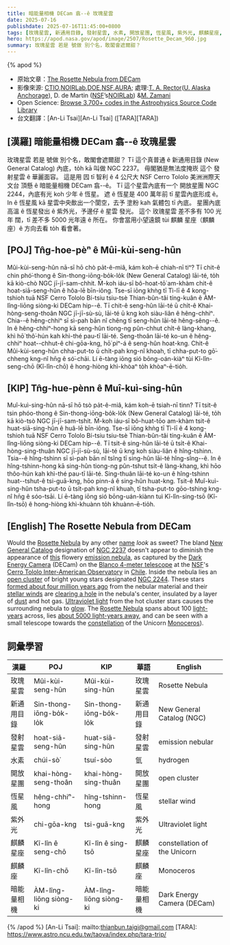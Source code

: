```yaml
---
title: 暗能量相機 DECam 翕--ê 玫瑰星雲
date: 2025-07-16
publishdate: 2025-07-16T11:45:00+0800
tags: [玫瑰星雲, 新通用目錄, 發射星雲, 水素, 開放星團, 恆星風, 紫外光, 麒麟星座, 麒麟座, 暗能量相機 DECam]
hero: https://apod.nasa.gov/apod/image/2507/Rosette_Decam_960.jpg
summary: 玫瑰星雲 若是 號做 別个名，敢閣會遮爾甜？
---
```


{% apod %}

- 原始文章：[The Rosette Nebula from DECam](https://apod.nasa.gov/apod/ap250716.html)
- 影像來源: [CTIO][CTIO],[NOIRLab][NOIRLab],[DOE][DOE],[NSF][NSF],[AURA][AURA]; 處理:[T. A. Rector][T_A_Rector]([U. Alaska Anchorage][U_Alaska_Anchorage]), D. de Martin ([NSF][NSF]’s[NOIRLab][NOIRLab]) &[M. Zamani][M_Zamani]
- Open Science: [Browse 3,700+ codes in the Astrophysics Source Code Library](https://ascl.net/code/all)
- 台文翻譯：[An-Li Tsai][An-Li Tsai] ([TARA][TARA])


## [漢羅] 暗能量相機 DECam 翕--ê 玫瑰星雲
玫瑰星雲 若是 號做 別个名，敢閣會遮爾甜？
Tī 這个真普通 ê 新通用目錄 (New General Catalog) 內底，to̍h kā 叫做 NGC 2237。
毋閣猶是無法度掩崁 這个 發射星雲 ê 華麗面容。
這是用 囥 tī 智利 ê 4 公尺大 NSF Cerro Tololo 美洲洲際天文台 頂懸 ê 暗能量相機 DECam 翕--ê。
Tī 這个星雲內底有一个 開放星團 NGC 2244，內底有光 koh 少年 ê 恆星。
遮 ê 恆星是 400 萬年前 tī 星雲內底形成 ê。
In ê 恆星風 kā 星雲中央歕出一个閬空，去予 塗粉 kah 氣體包 tī 內底。
星團內底高溫 ê 恆星發出 ê 紫外光，予邊仔 ê 星雲 發光。
這个 玫瑰星雲 差不多有 100 光年 闊，tī 差不多 5000 光年遠 ê 所在。
你會當用小望遠鏡 tùi 麒麟 星座（麒麟座）ê 方向去看 to̍h 看會著。

## [POJ] Tn̂g-hoe-pèⁿ ê Mûi-kùi-seng-hûn

Mûi-kùi-seng-hûn nā-sī hō chò pa̍t-ê-miâ, kám koh-ē chiah-nī tiⁿ?
Tī chit-ê chin phó͘-thong ê Sin-thong-iōng-bo̍k-lo̍k (New General Catalog) lāi-té, to̍h kā kiò-chò NGC jī-jī-sam-chhit.
M̄-koh iáu-sī bô-hoat-tō͘ am-khàm chit-ê hoat-siā-seng-hûn ê hôa-lē bīn-iông.
Tse-sī iōng khǹg tī Tì-lī ê 4 kong-tshioh tuā NSF Cerro Tololo Bí-tsiu tsiu-tsè Thian-bûn-tâi tíng-kuân ê ÀM-lîng-liōng siòng-ki DECam hip--ê.
Tī chit-ê seng-hûn lāi-té ū chi̍t-ê Khai-hòng-seng-thoân NGC jī-jī-sù-sù, lāi-té ū kng koh siàu-liân ê hêng-chhiⁿ.
Chia--ê hêng-chhiⁿ sī sì-pah bān nî chêng tī seng-hûn lāi-té hêng-sêng--ê.
In ê hêng-chhiⁿ-hong kā seng-hûn tiong-ng pûn-chhut chi̍t-ê làng-khang, khì hō͘ thô͘-hún kah khì-thé pau-tī lāi-té.
Seng-thoân lāi-té ko-un ê hêng-chhiⁿ hoat--chhut-ê chi-gōa-kng, hō͘ piⁿ-á ê seng-hûn hoat-kng.
Chit-ê Mûi-kùi-seng-hûn chha-put-to ū chi̍t-pah kng-nî khoah, tī chha-put-to gō͘-chheng kng-nî hn̄g ê só͘-chāi.
Lí ē-tàng iōng sió bōng-oán-kiàⁿ tùi Kî-lîn-seng-chō (Kî-lîn-chō) ê hong-hiòng khì-khòaⁿ to̍h khòaⁿ-ē-tio̍h.

## [KIP] Tn̂g-hue-pènn ê Muî-kuì-sing-hûn

Muî-kuì-sing-hûn nā-sī hō tsò pa̍t-ê-miâ, kám koh-ē tsiah-nī tinn?
Tī tsit-ê tsin phóo-thong ê Sin-thong-iōng-bo̍k-lo̍k (New General Catalog) lāi-té, to̍h kā kiò-tsò NGC jī-jī-sam-tshit.
M̄-koh iáu-sī bô-huat-tōo am-khàm tsit-ê huat-siā-sing-hûn ê huâ-lē bīn-iông.
Tse-sī iōng khǹg tī Tì-lī ê 4 kong-tshioh tuā NSF Cerro Tololo Bí-tsiu tsiu-tsè Thian-bûn-tâi tíng-kuân ê ÀM-lîng-liōng siòng-ki DECam hip--ê.
Tī tsit-ê sing-hûn lāi-té ū tsi̍t-ê Khai-hòng-sing-thuân NGC jī-jī-sù-sù, lāi-té ū kng koh siàu-liân ê hîng-tshinn.
Tsia--ê hîng-tshinn sī sì-pah bān nî tsîng tī sing-hûn lāi-té hîng-sîng--ê.
In ê hîng-tshinn-hong kā sing-hûn tiong-ng pûn-tshut tsi̍t-ê làng-khang, khì hōo thôo-hún kah khì-thé pau-tī lāi-té.
Sing-thuân lāi-té ko-un ê hîng-tshinn huat--tshut-ê tsi-guā-kng, hōo pinn-á ê sing-hûn huat-kng.
Tsit-ê Muî-kuì-sing-hûn tsha-put-to ū tsi̍t-pah kng-nî khuah, tī tsha-put-to gōo-tshing kng-nî hn̄g ê sóo-tsāi.
Lí ē-tàng iōng sió bōng-uán-kiànn tuì Kî-lîn-sing-tsō (Kî-lîn-tsō) ê hong-hiòng khì-khuànn to̍h khuànn-ē-tio̍h.

## [English] The Rosette Nebula from DECam

Would the [Rosette Nebula][Rosette Nebula] by any other [name][name] _look_ as sweet?
The bland [New General Catalog][New General Catalog] designation of [NGC 2237][NGC 2237] doesn't appear to diminish the appearance of [this][this] flowery [emission nebula][emission nebula], as captured by the [Dark Energy Camera][Dark Energy Camera] (DECam) on the [Blanco 4-meter telescope][Blanco 4-meter telescope] at the [NSF][NSF]'s [Cerro Tololo Inter-American Observatory][Cerro Tololo Inter-American Observatory] in [Chile][Chile].
Inside the nebula lies an [open cluster][open cluster] of bright young stars designated [NGC 2244][NGC 2244].
These stars [formed about four million years ago][formed about four million years ago] from the nebular material and their [stellar winds][stellar winds] are [clearing a hole][clearing a hole] in the nebula's center, insulated by a layer of [dust][dust] and hot gas.
[Ultraviolet light][Ultraviolet light] from the hot cluster stars causes the surrounding nebula to [glow][glow].
The [Rosette Nebula][Rosette Nebula] spans about 100 [light-years][light-years] across, lies [about 5000 light-years away][about 5000 light-years away], and can be seen with a small telescope towards the [constellation][constellation] of the Unicorn [Monoceros][Monoceros]).

## 詞彙學習
|漢羅|POJ|KIP|華語|English|
|-|-|-|-|-|
|玫瑰星雲|Mûi-kùi-seng-hûn|Mûi-kùi-sing-hûn|玫瑰星雲|Rosette Nebula|
|新通用目錄|Sin-thong-iōng-bo̍k-lo̍k|Sin-thong-iōng-bo̍k-lo̍k|新通用目錄|New General Catalog (NGC)|
|發射星雲|hoat-siā-seng-hûn|huat-siā-sing-hûn|發射星雲|emission nebular|
|水素|chúi-sò͘|tsuí-sòo|氫|hydrogen|
|開放星團|khai-hòng-seng-thoân|khai-hòng-sing-thuân|開放星團|open cluster|
|恆星風|hêng-chhiⁿ-hong|hîng-tshinn-hong|恆星風|stellar wind|
|紫外光|chi-gōa-kng|tsi-guā-kng|紫外光|Ultraviolet light|
|麒麟星座|Kî-lîn ê seng-chō|Kî-lîn ê sing-tsō|麒麟星座|constellation of the Unicorn|
|麒麟座|Kî-lîn-chō|Kî-lîn-tsō|麒麟座|Monoceros|
|暗能量相機|ÀM-lîng-liōng siòng-ki|ÀM-lîng-liōng siòng-ki|暗能量相機|Dark Energy Camera (DECam)|



{% /apod %}
[An-Li Tsai]: mailto:thianbun.taigi@gmail.com
[TARA]: https://www.astro.ncu.edu.tw/taova/index.php/tara-trip/

[copyright]: https://apod.nasa.gov/apod/fap/lib/about_apod.html#srapply
[License3]: https://creativecommons.org/licenses/by-nc-nd/3.0/
[License2]:https://creativecommons.org/licenses/by-nc-nd/2.0/

[Rosette_Nebula]:https://en.wikipedia.org/wiki/Rosette_Nebula
[name]:http://www.bartleby.com/100/138.28.22.html
[CTIO]:https://noirlab.edu/public/programs/ctio/
[NOIRLab]:https://noirlab.edu/
[DOE]:https://www.energy.gov/
[NSF]:https://www.nsf.gov/
[AURA]:https://www.aura-astronomy.org/
[T_A_Rector]:http://aftar.uaa.alaska.edu/
[U_Alaska_Anchorage]:https://www.uaa.alaska.edu/
[M_Zamani]:https://mahdizamani.com/about


[Rosette Nebula]:https://en.wikipedia.org/wiki/Rosette_Nebula
[name]:http://www.bartleby.com/100/138.28.22.html
[New General Catalog]:http://en.wikipedia.org/wiki/New_General_Catalogue
[NGC 2237]:http://www.google.com/images?hl=en&biw=1024&bih=974&gbv=2&tbs=isch%3A1&sa=1&q=%2Bsite%3Aapod.nasa.gov+Rosette&aq=f&aqi=&aql=&oq=
[this]:https://noirlab.edu/public/images/noirlab2424a/
[emission nebula]:https://apod.nasa.gov/apod/ap250716.htmlemission_nebulae.html
[Dark Energy Camera]:https://noirlab.edu/public/programs/ctio/victor-blanco-4m-telescope/decam/
[Blanco 4-meter telescope]:https://noirlab.edu/public/programs/ctio/victor-blanco-4m-telescope/
[NSF]:https://noirlab.edu/public/
[Cerro Tololo Inter-American Observatory]:https://noirlab.edu/public/programs/ctio/
[Chile]:https://en.wikipedia.org/wiki/Chile
[open cluster]:https://apod.nasa.gov/apod/ap250716.htmlopen_clusters.html
[NGC 2244]:https://apod.nasa.gov/apod/ap250716.htmlap000822.html
[formed about four million years ago]:https://ui.adsabs.harvard.edu/abs/1993ApJ...414..664K/abstract
[stellar winds]:https://apod.nasa.gov/apod/ap250716.htmlap000318.html
[clearing a hole]:https://youtu.be/Cn2g_8n1AsM
[dust]:https://apod.nasa.gov/apod/ap250716.htmlap030706.html
[Ultraviolet light]:https://science.nasa.gov/ems/10_ultravioletwaves/
[glow]:http://www.youtube.com/watch?v=0brmw8sP-Js
[Rosette Nebula]:https://apod.nasa.gov/apod/ap250716.htmlap000111.html
[light-years]:https://science.nasa.gov/exoplanets/what-is-a-light-year/
[about 5000 light-years away]:https://ui.adsabs.harvard.edu/abs/2000A%26A...358..553H/abstract
[constellation]:https://spaceplace.nasa.gov/constellations/
[Monoceros]:http://chandra.harvard.edu/photo/constellations/monoceros.html